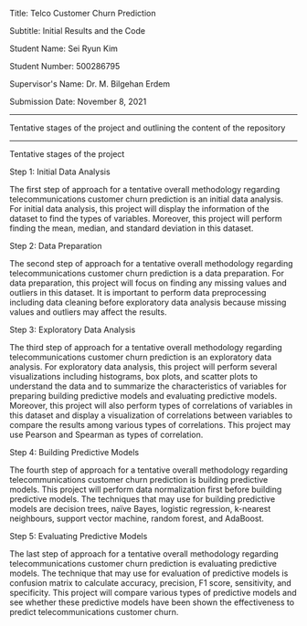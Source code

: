 Title: Telco Customer Churn Prediction

Subtitle: Initial Results and the Code

Student Name: Sei Ryun Kim

Student Number: 500286795

Supervisor's Name: Dr. M. Bilgehan Erdem

Submission Date: November 8, 2021

---

Tentative stages of the project and outlining the content of the repository

---

Tentative stages of the project

Step 1: Initial Data Analysis

The first step of approach for a tentative overall methodology regarding telecommunications customer churn prediction is an initial data analysis. For initial data analysis, this project will display the information of the dataset to find the types of variables. Moreover, this project will perform finding the mean, median, and standard deviation in this dataset.

Step 2: Data Preparation

The second step of approach for a tentative overall methodology regarding telecommunications customer churn prediction is a data preparation. For data preparation, this project will focus on finding any missing values and outliers in this dataset. It is important to perform data preprocessing including data cleaning before exploratory data analysis because missing values and outliers may affect the results.

Step 3: Exploratory Data Analysis

The third step of approach for a tentative overall methodology regarding telecommunications customer churn prediction is an exploratory data analysis. For exploratory data analysis, this project will perform several visualizations including histograms, box plots, and scatter plots to understand the data and to summarize the characteristics of variables for preparing building predictive models and evaluating predictive models. Moreover, this project will also perform types of correlations of variables in this dataset and display a visualization of correlations between variables to compare the results among various types of correlations. This project may use Pearson and Spearman as types of correlation.

Step 4: Building Predictive Models

The fourth step of approach for a tentative overall methodology regarding telecommunications customer churn prediction is building predictive models. This project will perform data normalization first before building predictive models. The techniques that may use for building predictive models are decision trees, naïve Bayes, logistic regression, k-nearest neighbours, support vector machine, random forest, and AdaBoost.

Step 5: Evaluating Predictive Models

The last step of approach for a tentative overall methodology regarding telecommunications customer churn prediction is evaluating predictive models. The technique that may use for evaluation of predictive models is confusion matrix to calculate accuracy, precision, F1 score, sensitivity, and specificity. This project will compare various types of predictive models and see whether these predictive models have been shown the effectiveness to predict telecommunications customer churn.
